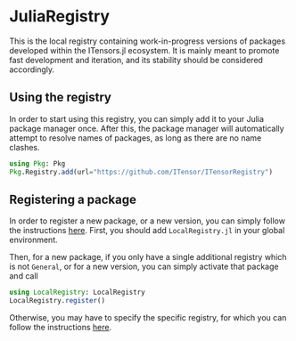 # JuliaRegistry

This is the local registry containing work-in-progress versions of packages developed within the ITensors.jl ecosystem.
It is mainly meant to promote fast development and iteration, and its stability should be considered accordingly.

## Using the registry

In order to start using this registry, you can simply add it to your Julia package manager once.
After this, the package manager will automatically attempt to resolve names of packages, as long as there are no name clashes.

```julia
using Pkg: Pkg
Pkg.Registry.add(url="https://github.com/ITensor/ITensorRegistry")
```

## Registering a package

In order to register a new package, or a new version, you can simply follow the instructions [here](https://github.com/GunnarFarneback/LocalRegistry.jl/blob/master/docs/register.md).
First, you should add `LocalRegistry.jl` in your global environment.

Then, for a new package, if you only have a single additional registry which is not `General`, or for a new version, you can simply activate that package and call
```julia
using LocalRegistry: LocalRegistry
LocalRegistry.register()
```

Otherwise, you may have to specify the specific registry, for which you can follow the instructions [here](https://github.com/GunnarFarneback/LocalRegistry.jl/blob/master/docs/register.md).
